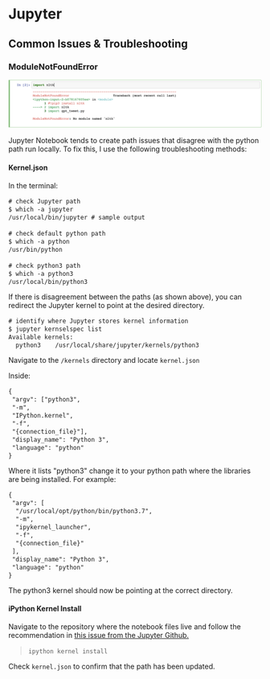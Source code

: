 # Jupyter

## Common Issues & Troubleshooting

### ModuleNotFoundError

![](../.gitbook/assets/modulenotfounderror%20%281%29.png)

Jupyter Notebook tends to create path issues that disagree with the python path run locally. To fix this, I use the following troubleshooting methods:

#### Kernel.json

In the terminal:

```text
# check Jupyter path
$ which -a jupyter
/usr/local/bin/jupyter # sample output

# check default python path
$ which -a python
/usr/bin/python

# check python3 path
$ which -a python3
/usr/local/bin/python3
```

If there is disagreement between the paths \(as shown above\), you can redirect the Jupyter kernel to point at the desired directory.

```text
# identify where Jupyter stores kernel information
$ jupyter kernselspec list
Available kernels:
  python3    /usr/local/share/jupyter/kernels/python3
```

Navigate to the `/kernels` directory and locate `kernel.json`

Inside:

```text
{
 "argv": ["python3", 
 "-m", 
 "IPython.kernel",
 "-f", 
 "{connection_file}"],
 "display_name": "Python 3",
 "language": "python"
}
```

Where it lists "python3" change it to your python path where the libraries are being installed. For example:

```text
{
 "argv": [
  "/usr/local/opt/python/bin/python3.7",
  "-m",
  "ipykernel_launcher",
  "-f",
  "{connection_file}"
 ],
 "display_name": "Python 3",
 "language": "python"
}
```

The python3 kernel should now be pointing at the correct directory. 

#### iPython Kernel Install

Navigate to the repository where the notebook files live and follow the recommendation in [this issue from the Jupyter Github.](https://github.com/jupyter/notebook/issues/2563)

> `ipython kernel install`

Check `kernel.json` to confirm that the path has been updated.



